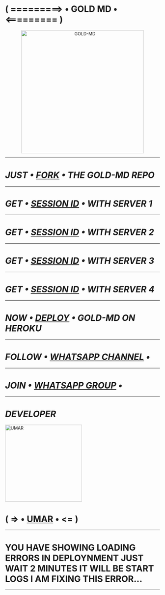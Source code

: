 # ( =========> • GOLD MD • <========= )

<p align="center">
  <a href="https://github.com/D4X-UMAR">
    <img alt="GOLD-MD" height="400" src="https://i.postimg.cc/1XQq5DzP/pictures-white949544-GOjsnnsnznznzbzbbzbz7777-GOLDLD-PIC.png">
  </a>
</p>

***

# *_JUST • [FORK](https://dashboard.heroku.com/new?template=https://github.com/D4X-UMAR/GOLD-MD/fork) • THE GOLD-MD REPO_*

***

# *_GET • [SESSION ID](https://gold-md-server-2-7913a772d360.herokuapp.com) • WITH SERVER 1_*

***

# *_GET • [SESSION ID](https://gold-md-server-3-fda056d35afd.herokuapp.com) • WITH SERVER 2_*

***

# *_GET • [SESSION ID](https://gold-md-server-4-b864b9341803.herokuapp.com) • WITH SERVER 3_*

***

# *_GET • [SESSION ID](https://gold-md-server-5-27f7d00b74e1.herokuapp.com) • WITH SERVER 4_*

***

# *_NOW • [DEPLOY](https://dashboard.heroku.com/new?button-url=https://github.com/D4X-UMAR/GOLD-MD&template=https://github.com/D4X-UMAR/GOLD-MD) • GOLD-MD ON HEROKU_*

***

# *_FOLLOW • [WHATSAPP CHANNEL](https://whatsapp.com/channel/0029VaZtuAxLI8YeUWRXBg3Y) •_*

***

# *_JOIN • [WHATSAPP GROUP](https://chat.whatsapp.com/II4CelPFUvIFeK6f8hdJuX) •_*

***

# *_DEVELOPER_*
<a href="https://github.com/D4X-UMAR"><img src="https://i.ibb.co/wspzc9t/IMG-20240328-WA0000.jpg" width="250" height="250" alt="UMAR"/></a>
# ( => • [UMAR](https://wa.me/233201817959) • <= )

***

# YOU HAVE SHOWING LOADING ERRORS IN DEPLOYNMENT JUST WAIT 2 MINUTES IT WILL BE START LOGS I AM FIXING THIS ERROR...

***



